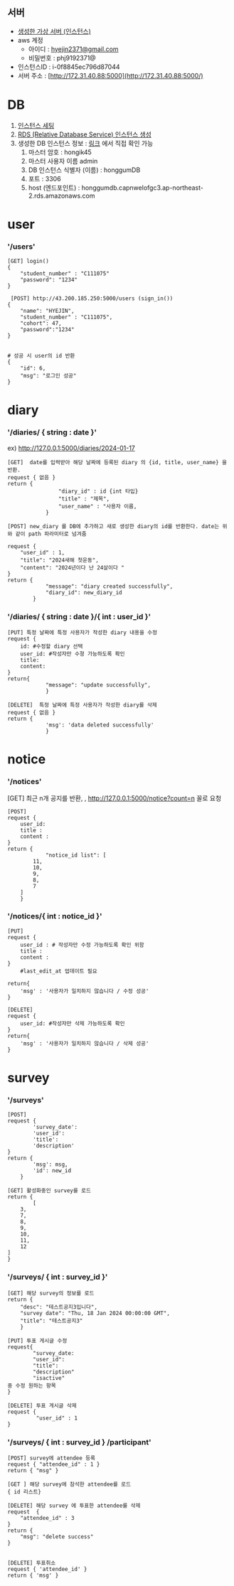## 서버

- [생성한 가상 서버 (인스턴스)](https://www.notion.so/AWS-41624ac80d6242a29014fd66840a1abd?pvs=21)
- aws 계정
    - 아이디 : [hyejin2371@gmail.com](mailto:hyejin2371@gmail.com)
    - 비밀번호 : phj9192371@
- 인스턴스ID : i-0f8845ec796d87044
- 서버 주소 :  [http://172.31.40.88:5000](http://172.31.40.88:5000/)

# DB

1. [인스턴스 세팅](https://velog.io/@kyj311/AWS-EC2-%EC%95%8C%EC%95%84%EB%B3%B4%EA%B8%B0)
2. [RDS (Relative Database Service) 인스턴스 생성](https://velog.io/@kyj311/AWS-RDS-%EC%95%8C%EC%95%84%EB%B3%B4%EA%B8%B0)
3. 생성한 DB 인스턴스 정보 : [링크](https://ap-northeast-2.console.aws.amazon.com/rds/home?region=ap-northeast-2#database:id=honggumdb;is-cluster=false) 에서 직접 확인 가능
    1. 마스터 암호 : hongik45
    2. 마스터 사용자 이름 admin
    3. DB 인스턴스 식별자 (이름) : honggumDB
    4. 포트 : 3306
    5. host (엔드포인트) : honggumdb.capnwelofgc3.ap-northeast-2.rds.amazonaws.com



# user
### '/users'
```
[GET] login() 
{
	"student_number" : "C111075"
	"password": "1234"
}
```
```
 [POST] http://43.200.185.250:5000/users (sign_in())
{
	"name": "HYEJIN",
	"student_number" : "C111075",
	"cohort": 47,
	"password":"1234"
}
  
```
```
# 성공 시 user의 id 반환
{
    "id": 6,
    "msg": "로그인 성공"
}
```
  
# diary
### '/diaries/ { string : date }'
ex)  http://127.0.0.1:5000/diaries/2024-01-17
```
[GET]  date를 입력받아 해당 날짜에 등록된 diary 의 {id, title, user_name} 을 반환.
request { 없음 }
return {
                "diary_id" : id {int 타입}
                "title" : "제목",
                "user_name" : "사용자 이름,
            }
```
```
[POST] new_diary 를 DB에 추가하고 새로 생성한 diary의 id를 반환한다. date는 위와 같이 path 파라미터로 넘겨줌

request {
	"user_id" : 1,
	"title": "2024새해 첫운동",
	"content": "2024년이다 난 24살이다 "
}
return {
            "message": "diary created successfully",
            "diary_id": new_diary_id
        }
```
  
### '/diaries/ { string : date }/{ int : user_id }'
```
[PUT] 특정 날짜에 특정 사용자가 작성한 diary 내용을 수정
request {
	id: #수정할 diary 선택
	user_id: #작성자만 수졍 가능하도록 확인
	title:
	content:
}
return{
            "message": "update successfully",
            }
```
```
[DELETE]  특정 날짜에 특정 사용자가 작성한 diary를 삭제
request { 없음 }
return {
            'msg': 'data deleted successfully'
            }
```
  
# notice
### '/notices'
[GET] 최근 n개 공지를 반환, , http://127.0.0.1:5000/notice?count=n 꼴로 요청
```
[POST]
request {
	user_id: 
	title :
	content :
}
return {
            "notice_id list": [
        11,
        10,
        9,
        8,
        7
    ]
    }
```
  
### '/notices/{ int : notice_id }'
```
[PUT]
request {
	user_id : # 작성자만 수정 가능하도록 확인 위함 
	title : 
	content :
}
	#last_edit_at 업데이트 필요

return{
	'msg' : '사용자가 일치하지 않습니다 / 수정 성공'
}
```
```
[DELETE]
request {
	user_id: #작성자만 삭제 가능하도록 확인
}
return{
	'msg' : '사용자가 일치하지 않습니다 / 삭제 성공'
}
```
  
# survey
### '/surveys'
```
[POST]
request {
        'survey_date':
        'user_id':
        'title': 
        'description'
}
return {
        'msg': msg,
        'id': new_id
    }
```
```
[GET] 활성화중인 survey를 로드
return {
        [
    3,
    7,
    8,
    9,
    10,
    11,
    12
]
}
```

### '/surveys/ { int : survey_id }'
```
[GET] 해당 survey의 정보를 로드
return {
	"desc": "테스트공지3입니다",
    "survey date": "Thu, 18 Jan 2024 00:00:00 GMT",
    "title": "테스트공지3"
    }
```

```
[PUT] 투표 게시글 수정
request{
        "survey_date:
        "user_id":
        "title": 
        "description"
        "isactive"
중 수정 원하는 항목
}
```

```
[DELETE] 투표 게시글 삭제
request {
         "user_id" : 1
}
```
  

### '/surveys/ { int : survey_id } /participant'
```
[POST] survey에 attendee 등록
request { "attendee_id" : 1 }
return { "msg" } 

[GET ] 해당 survey에 참석한 attendee를 로드
{ id 리스트}

[DELETE] 해당 survey 에 투표한 attendee를 삭제
request  {
    "attendee_id" : 3
}
return {
    "msg": "delete success"
}


[DELETE] 투표취소
request { 'attendee_id' }
return { 'msg' } 
```
